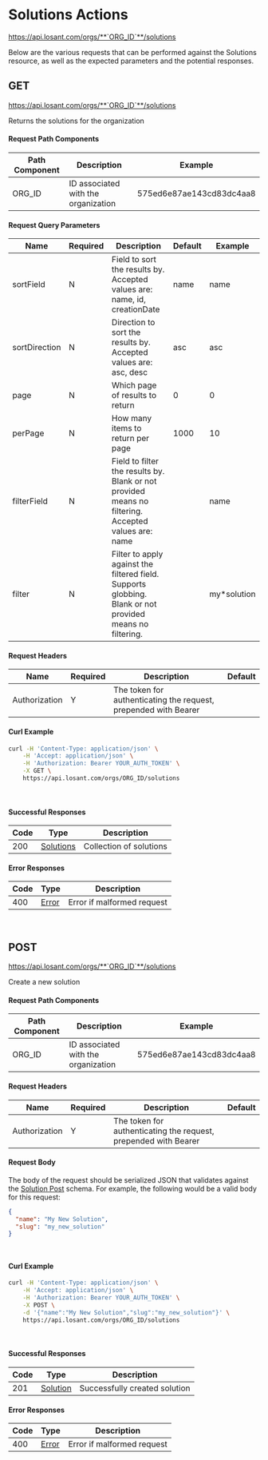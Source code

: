 # Solutions Actions

https://api.losant.com/orgs/**`ORG_ID`**/solutions

Below are the various requests that can be performed against the
Solutions resource, as well as the expected
parameters and the potential responses.

## GET

https://api.losant.com/orgs/**`ORG_ID`**/solutions

Returns the solutions for the organization

#### Request Path Components

| Path Component | Description | Example |
| -------------- | ----------- | ------- |
| ORG_ID | ID associated with the organization | 575ed6e87ae143cd83dc4aa8 |

#### Request Query Parameters

| Name | Required | Description | Default | Example |
| ---- | -------- | ----------- | ------- | ------- |
| sortField | N | Field to sort the results by. Accepted values are: name, id, creationDate | name | name |
| sortDirection | N | Direction to sort the results by. Accepted values are: asc, desc | asc | asc |
| page | N | Which page of results to return | 0 | 0 |
| perPage | N | How many items to return per page | 1000 | 10 |
| filterField | N | Field to filter the results by. Blank or not provided means no filtering. Accepted values are: name |  | name |
| filter | N | Filter to apply against the filtered field. Supports globbing. Blank or not provided means no filtering. |  | my*solution |

#### Request Headers

| Name | Required | Description | Default |
| ---- | -------- | ----------- | ------- |
| Authorization | Y | The token for authenticating the request, prepended with Bearer | |

#### Curl Example

```bash
curl -H 'Content-Type: application/json' \
    -H 'Accept: application/json' \
    -H 'Authorization: Bearer YOUR_AUTH_TOKEN' \
    -X GET \
    https://api.losant.com/orgs/ORG_ID/solutions
```
<br/>

#### Successful Responses

| Code | Type | Description |
| ---- | ---- | ----------- |
| 200 | [Solutions](schemas.md#solutions) | Collection of solutions |

#### Error Responses

| Code | Type | Description |
| ---- | ---- | ----------- |
| 400 | [Error](schemas.md#error) | Error if malformed request |

<br/>

## POST

https://api.losant.com/orgs/**`ORG_ID`**/solutions

Create a new solution

#### Request Path Components

| Path Component | Description | Example |
| -------------- | ----------- | ------- |
| ORG_ID | ID associated with the organization | 575ed6e87ae143cd83dc4aa8 |

#### Request Headers

| Name | Required | Description | Default |
| ---- | -------- | ----------- | ------- |
| Authorization | Y | The token for authenticating the request, prepended with Bearer | |

#### Request Body

The body of the request should be serialized JSON that validates against
the [Solution Post](schemas.md#solution-post) schema.  For example, the following would be a
valid body for this request:

```json
{
  "name": "My New Solution",
  "slug": "my_new_solution"
}
```
<small><br/></small>

#### Curl Example

```bash
curl -H 'Content-Type: application/json' \
    -H 'Accept: application/json' \
    -H 'Authorization: Bearer YOUR_AUTH_TOKEN' \
    -X POST \
    -d '{"name":"My New Solution","slug":"my_new_solution"}' \
    https://api.losant.com/orgs/ORG_ID/solutions
```
<br/>

#### Successful Responses

| Code | Type | Description |
| ---- | ---- | ----------- |
| 201 | [Solution](schemas.md#solution) | Successfully created solution |

#### Error Responses

| Code | Type | Description |
| ---- | ---- | ----------- |
| 400 | [Error](schemas.md#error) | Error if malformed request |

<br/>

